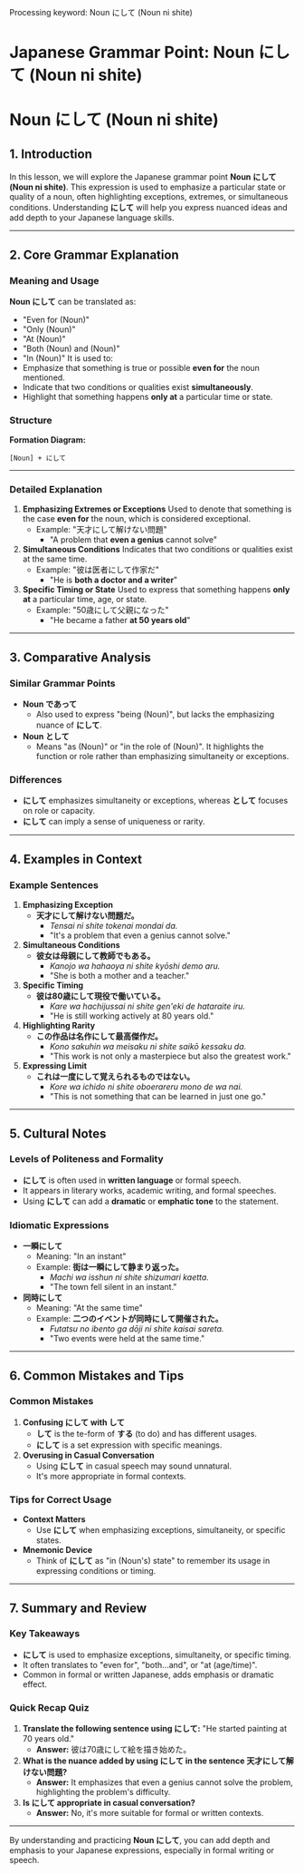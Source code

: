 Processing keyword: Noun にして (Noun ni shite)
# Japanese Grammar Point: Noun にして (Noun ni shite)
# Noun にして (Noun ni shite)
## 1. Introduction
In this lesson, we will explore the Japanese grammar point **Noun にして (Noun ni shite)**. This expression is used to emphasize a particular state or quality of a noun, often highlighting exceptions, extremes, or simultaneous conditions. Understanding **にして** will help you express nuanced ideas and add depth to your Japanese language skills.

---
## 2. Core Grammar Explanation
### Meaning and Usage
**Noun にして** can be translated as:
- "Even for (Noun)"
- "Only (Noun)"
- "At (Noun)"
- "Both (Noun) and (Noun)"
- "In (Noun)"
It is used to:
- Emphasize that something is true or possible **even for** the noun mentioned.
- Indicate that two conditions or qualities exist **simultaneously**.
- Highlight that something happens **only at** a particular time or state.
### Structure
**Formation Diagram:**
```
[Noun] + にして
```
---
### Detailed Explanation
1. **Emphasizing Extremes or Exceptions**
   Used to denote that something is the case **even for** the noun, which is considered exceptional.
   - Example: "天才にして解けない問題"
     - "A problem that **even a genius** cannot solve"
2. **Simultaneous Conditions**
   Indicates that two conditions or qualities exist at the same time.
   - Example: "彼は医者にして作家だ"
     - "He is **both a doctor and a writer**"
3. **Specific Timing or State**
   Used to express that something happens **only at** a particular time, age, or state.
   - Example: "50歳にして父親になった"
     - "He became a father **at 50 years old**"
---
## 3. Comparative Analysis
### Similar Grammar Points
- **Noun であって**
  - Also used to express "being (Noun)", but lacks the emphasizing nuance of **にして**.
- **Noun として**
  - Means "as (Noun)" or "in the role of (Noun)". It highlights the function or role rather than emphasizing simultaneity or exceptions.
### Differences
- **にして** emphasizes simultaneity or exceptions, whereas **として** focuses on role or capacity.
- **にして** can imply a sense of uniqueness or rarity.
---
## 4. Examples in Context
### Example Sentences
1. **Emphasizing Exception**
   - **天才にして解けない問題だ。**
     - *Tensai ni shite tokenai mondai da.*
     - "It's a problem that even a genius cannot solve."
2. **Simultaneous Conditions**
   - **彼女は母親にして教師でもある。**
     - *Kanojo wa hahaoya ni shite kyōshi demo aru.*
     - "She is both a mother and a teacher."
3. **Specific Timing**
   - **彼は80歳にして現役で働いている。**
     - *Kare wa hachijussai ni shite gen'eki de hataraite iru.*
     - "He is still working actively at 80 years old."
4. **Highlighting Rarity**
   - **この作品は名作にして最高傑作だ。**
     - *Kono sakuhin wa meisaku ni shite saikō kessaku da.*
     - "This work is not only a masterpiece but also the greatest work."
5. **Expressing Limit**
   - **これは一度にして覚えられるものではない。**
     - *Kore wa ichido ni shite oboerareru mono de wa nai.*
     - "This is not something that can be learned in just one go."
---
## 5. Cultural Notes
### Levels of Politeness and Formality
- **にして** is often used in **written language** or formal speech.
- It appears in literary works, academic writing, and formal speeches.
- Using **にして** can add a **dramatic** or **emphatic tone** to the statement.
### Idiomatic Expressions
- **一瞬にして**
  - Meaning: "In an instant"
  - Example: **街は一瞬にして静まり返った。**
    - *Machi wa isshun ni shite shizumari kaetta.*
    - "The town fell silent in an instant."
- **同時にして**
  - Meaning: "At the same time"
  - Example: **二つのイベントが同時にして開催された。**
    - *Futatsu no ibento ga dōji ni shite kaisai sareta.*
    - "Two events were held at the same time."
---
## 6. Common Mistakes and Tips
### Common Mistakes
1. **Confusing にして with して**
   - **して** is the te-form of **する** (to do) and has different usages.
   - **にして** is a set expression with specific meanings.
2. **Overusing in Casual Conversation**
   - Using **にして** in casual speech may sound unnatural.
   - It's more appropriate in formal contexts.
### Tips for Correct Usage
- **Context Matters**
  - Use **にして** when emphasizing exceptions, simultaneity, or specific states.
- **Mnemonic Device**
  - Think of **にして** as "in (Noun's) state" to remember its usage in expressing conditions or timing.
---
## 7. Summary and Review
### Key Takeaways
- **にして** is used to emphasize exceptions, simultaneity, or specific timing.
- It often translates to "even for", "both...and", or "at (age/time)".
- Common in formal or written Japanese, adds emphasis or dramatic effect.
### Quick Recap Quiz
1. **Translate the following sentence using にして:**
   "He started painting at 70 years old."
   - **Answer:** 彼は70歳にして絵を描き始めた。
2. **What is the nuance added by using にして in the sentence 天才にして解けない問題?**
   - **Answer:** It emphasizes that even a genius cannot solve the problem, highlighting the problem's difficulty.
3. **Is にして appropriate in casual conversation?**
   - **Answer:** No, it's more suitable for formal or written contexts.
---
By understanding and practicing **Noun にして**, you can add depth and emphasis to your Japanese expressions, especially in formal writing or speech.

